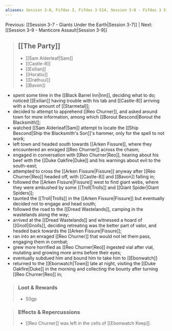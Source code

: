 ```yaml
---
aliases: Session 3-8, Fifdas 3, Fifdas 3 514, Session 3-8 - Fifdas 3 514, Session 3-8 - Fifdas 3 514 - The Mutant
---
```

Previous: [[Session 3-7 - Giants Under the Earth|Session 3-7]] | Next: [[Session 3-9 - Manticore Assault|Session 3-9]]

> ## [[The Party]]
> 
> - [[Sam Alderleaf|Sam]] 
> - [[Castle-8]] 
> - [[Exilian]] 
> - [[Horatio]] 
> - [[Drathuul]]
> - [[Bavon]]

- spent some time in the [[Black Barrel Inn|Inn]], deciding what to do; noticed [[Exilian]] having trouble with his tab and [[Castle-8]] arriving with a huge amount of [[Starmetal]];
- decided to attempt to apprehend [[Reo Churner]], and asked around town for more information, among which [[Borout Bescond|Borout the Blacksmith]];
- watched [[Sam Alderleaf|Sam]] attempt to locate the [[Ship Bescond|Ship the Blacksmith's Son]]'s hammer, only for the spell to not work;
- left town and headed south towards [[Arken Fissure]], where they encountered an enraged [[Reo Churner]] across the chasm;
- engaged in conversation with [[Reo Churner|Reo]], hearing about his beef with the [[Duke Oakfire|Duke]] and his warnings about evil to the south-east;
- attempted to cross the [[Arken Fissure|Fissure]] anyway after [[Reo Churner|Reo]] headed off, with [[Castle-8]] and [[Bavon]] falling in;
- followed the [[Arken Fissure|Fissure]] west to find giant webs, where they were ambushed by some [[Troll|Trolls]] and [[Giant Spider|Giant Spiders]];
- taunted the [[Troll|Trolls]] in the [[Arken Fissure|Fissure]] but eventually decided not to engage and head south;
- followed the road to the [[Dread Wastelands]], camping in the wastelands along the way;
- arrived at the [[Dread Wastelands]] and witnessed a hoard of [[Gnoll|Gnolls]], deciding retreating was the better part of valor, and headed back towards the [[Arken Fissure|Fissure]];
- ran into an enraged [[Reo Churner]] that would not let them pass, engaging them in combat;
- grew more horrified as [[Reo Churner|Reo]] ingested vial after vial, mutating and growing more arms before their eyes;
- eventually subdued him and bound him to take him to [[Ebonwatch]]
- returned to the [[Ebonwatch|Town]] late at night, visiting the [[Duke Oakfire|Duke]] in the morning and collecting the bounty after turning [[Reo Churner|Reo]] in;

> ### Loot & Rewards
> 
> - 50gp

> ### Effects & Repercussions
> 
> - [[Reo Churner]] was left in the cells of [[Ebonwatch Keep]].